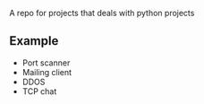 A repo for projects that deals with python projects
## Example

- Port scanner
- Mailing client
- DDOS
- TCP chat